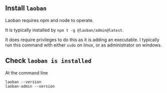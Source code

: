 
## Install `laoban`

Laoban requires npm and node to operate. 

It is typically installed by `npm t -g @laoban/admin@latest`.

It does require privileges to do this as it is adding an executable. I typically
run this command with either `sudo` on linux, or as administrator on windows.

## Check `laoban is installed`

At the command line
```shell
laoban --version
laoban-admin --version
```
